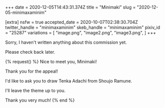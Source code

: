 +++
date = 2020-12-05T14:43:31.374Z
title = "Minimaki"
slug = "2020-12-05-minimaxaminim"

[extra]
nsfw = true
accepted_date = 2020-10-07T02:38:30.704Z
twitter_handle = "minimaxaminim"
skeb_handle = "minimaxaminim"
pixiv_id = "25287"
variations = [
  "image.png",
  "image2.png",
  "image3.png",
]
+++

Sorry, I haven't written anything about this commission yet.

Please check back later.

{% request() %}
Nice to meet you, Minimaki!

Thank you for the appeal!

I'd like to ask you to draw Tenka Adachi from Shoujo Ramune.

I'll leave the theme up to you.

Thank you very much!
{% end %}
